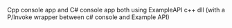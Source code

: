 Cpp console app and C# console app both using ExampleAPI c++ dll (with a P/Invoke wrapper between c# console and Example API)